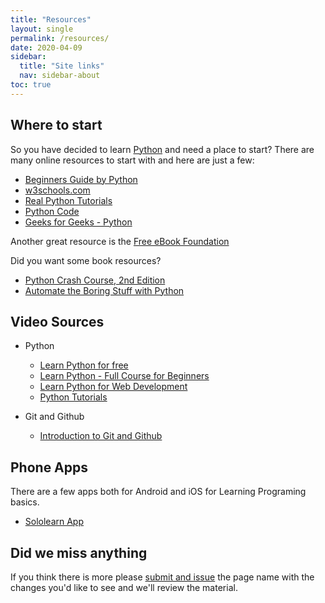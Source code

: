 ```yaml
---
title: "Resources"
layout: single
permalink: /resources/
date: 2020-04-09
sidebar:
  title: "Site links"
  nav: sidebar-about
toc: true
---
```


## Where to start

So you have decided to learn [Python](https://www.python.org/) and need a place to start? There are many online resources to start with and here are just a few:

- [Beginners Guide by Python](https://wiki.python.org/moin/BeginnersGuide)
- [w3schools.com](https://www.w3schools.com/python/)
- [Real Python Tutorials](https://realpython.com/)
- [Python Code](https://www.thepythoncode.com/)
- [Geeks for Geeks - Python](https://www.geeksforgeeks.org/python-programming-language/)

Another great resource is the [Free eBook Foundation](https://ebookfoundation.github.io/free-programming-books/free-programming-interactive-tutorials-en.html#python)

Did you want some book resources?

- [Python Crash Course, 2nd Edition](https://nostarch.com/pythoncrashcourse2e/)
- [Automate the Boring Stuff with Python](https://automatetheboringstuff.com/)

## Video Sources

- Python
    - [Learn Python for free](https://scrimba.com/g/gpython)
    - [Learn Python - Full Course for Beginners](https://www.youtube.com/watch?v=rfscVS0vtbw)
    - [Learn Python for Web Development](https://www.youtube.com/watch?v=_uQrJ0TkZlc)
    - [Python Tutorials](https://bit.ly/2rzWKmZ)

- Git and Github
    - [Introduction to Git and Github](https://youtu.be/NPRUsCcZwJ4)

## Phone Apps

There are a few apps both for Android and iOS for Learning Programing basics. 

-  [Sololearn App](https://www.sololearn.com/)

## Did we miss anything

If you think there is more please [submit and issue](https://github.com/PythonClan/pythonclan.github.io/issues/new) the page name with the changes you'd like to see and we'll review the material.
